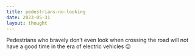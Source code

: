 ```yaml
---
title: pedestrians-no-looking
date: 2023-05-31
layout: thought
---
```

Pedestrians who bravely don’t even look when crossing the road will not have a good time in the era of electric vehicles 😕